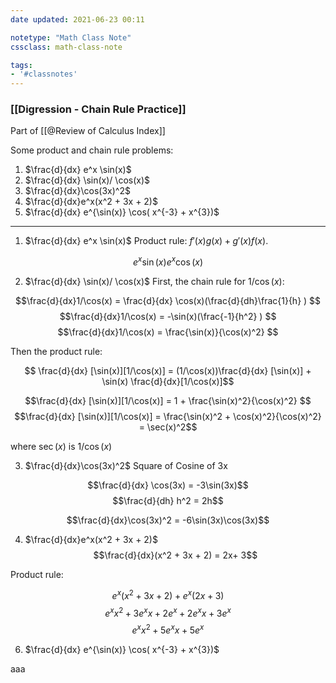 ```yaml
---
date updated: 2021-06-23 00:11

notetype: "Math Class Note"
cssclass: math-class-note

tags: 
- '#classnotes'
---
```


### [[Digression - Chain Rule Practice]]
Part of [[@Review of Calculus Index]]


Some product and chain rule problems:

1. $\frac{d}{dx} e^x \sin(x)$
2. $\frac{d}{dx} \sin(x)/ \cos(x)$
3.  $\frac{d}{dx}\cos(3x)^2$
4.   $\frac{d}{dx}e^x(x^2 + 3x + 2)$
5.    $\frac{d}{dx} e^{\sin(x)} \cos( x^{-3} + x^{3})$

---
1. $\frac{d}{dx} e^x \sin(x)$
  Product rule: $f'(x)g(x) + g'(x)f(x)$. 
 
$$e^x\sin(x) e^x\cos(x)$$

2. $\frac{d}{dx} \sin(x)/ \cos(x)$
First, the chain rule for $1/\cos(x)$:

$$\frac{d}{dx}1/\cos(x) = \frac{d}{dx} \cos(x)(\frac{d}{dh}\frac{1}{h} ) $$
$$\frac{d}{dx}1/\cos(x) = -\sin(x)(\frac{-1}{h^2} ) $$
$$\frac{d}{dx}1/\cos(x) = \frac{\sin(x)}{\cos(x)^2} $$

Then the product rule:

$$ \frac{d}{dx} [\sin(x)][1/\cos(x)] = (1/\cos(x))\frac{d}{dx} [\sin(x)] + \sin(x) \frac{d}{dx}[1/\cos(x)]$$

$$\frac{d}{dx} [\sin(x)][1/\cos(x)]  = 1 + \frac{\sin(x)^2}{\cos(x)^2} $$
$$\frac{d}{dx} [\sin(x)][1/\cos(x)]  = \frac{\sin(x)^2 + \cos(x)^2}{\cos(x)^2} = \sec(x)^2$$

where $\sec(x)$ is $1/\cos(x)$

3.  $\frac{d}{dx}\cos(3x)^2$
Square of Cosine of 3x

$$\frac{d}{dx} \cos(3x) = -3\sin(3x)$$
$$\frac{d}{dh} h^2 = 2h$$

$$\frac{d}{dx}\cos(3x)^2 = -6\sin(3x)\cos(3x)$$
 
4.   $\frac{d}{dx}e^x(x^2 + 3x + 2)$
$$\frac{d}{dx}(x^2 + 3x + 2) = 2x+ 3$$

Product rule: 

$$ e^x(x^2 + 3x + 2) + e^x(2x+ 3)$$
$$ e^xx^2 + 3e^xx + 2e^x + 2e^xx+ 3e^x$$
$$ e^xx^2 + 5e^xx + 5e^x $$

6.    $\frac{d}{dx} e^{\sin(x)} \cos( x^{-3} + x^{3})$

aaa